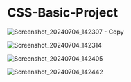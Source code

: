 # CSS-Basic-Project
![Screenshot_20240704_142307 - Copy](https://github.com/nihilkrishnan/CSS-Basic-Project/assets/118120621/53b56cd4-3178-4f10-8db6-bce0d9cc1a0a)





![Screenshot_20240704_142314](https://github.com/nihilkrishnan/CSS-Basic-Project/assets/118120621/3cab3def-8cbd-483c-83cd-b5f9811fab90)




![Screenshot_20240704_142405](https://github.com/nihilkrishnan/CSS-Basic-Project/assets/118120621/03dba05e-d6e7-43d2-a4f3-b58d2b9df6d2)



![Screenshot_20240704_142442](https://github.com/nihilkrishnan/CSS-Basic-Project/assets/118120621/30c78204-d7ec-41cb-bde2-7f94d240e0d9)
